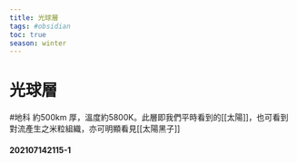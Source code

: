 ```yaml
---
title: 光球層
tags: #obsidian 
toc: true
season: winter
---
```

# 光球層
#地科
約500km 厚，溫度約5800K。此層即我們平時看到的[[太陽]]，也可看到對流產生之米粒組織，亦可明顯看見[[太陽黑子]]

#### 202107142115-1 

